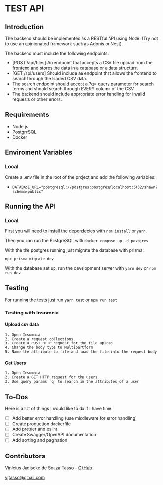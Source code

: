 # TEST API

## Introduction

The backend should be implemented as a RESTful API using Node. (Try not to use an opinionated framework such as Adonis or Nest).

The backend must include the following endpoints:

 - [POST /api/files] An endpoint that accepts a CSV file upload from the frontend and stores the data in a database or a data structure.
 - [GET /api/users] Should include an endpoint that allows the frontend to search through the loaded CSV data.
 - The search endpoint should accept a ?q= query parameter for search terms and should search through EVERY column of the CSV
 - The backend should include appropriate error handling for invalid requests or other errors.

## Requirements

- Node.js
- PostgreSQL
- Docker

## Enviroment Variables

### Local

Create a .env file in the root of the project and add the following variables:

- `DATABASE_URL="postgresql://postgres:postgres@localhost:5432/shawn?schema=public"`

## Running the API

### Local
First you will need to install the dependecies with `npm install` or `yarn`.

Then you can run the PostgreSQL with `docker compose up -d postgres`

With the the postgres running just migrate the database with prisma:

`npx prisma migrate dev`

With the database set up, run the development server with `yarn dev` or `npm run dev`

## Testing

For running the tests just run `yarn test` or `npm run test`

### Testing with Insomnia

#### Upload csv data

    1. Open Insomnia
    2. Create a request collections
    3. Create a POST HTTP request for the file upload
    4. Change the body type to Multipartform
    5. Name the attribute to file and load the file into the request body

#### Get Users

    1. Open Insomnia
    2. Create a GET HTTP request for the users
    3. Use query params `q` to search in the attributes of a user

## To-Dos

Here is a list of things I would like to do if I have time:

 - [ ] Add better error handling (use middleware for error handling)
 - [ ] Create production dockerfile
 - [ ] Add prettier and eslint
 - [ ] Create Swagger/OpenAPI documentation
 - [ ] Add sorting and pagination

## Contributors

Vinícius Jadiscke de Souza Tasso - [GitHub](https://github.com/jadiscke)

vjtasso@gmail.com
